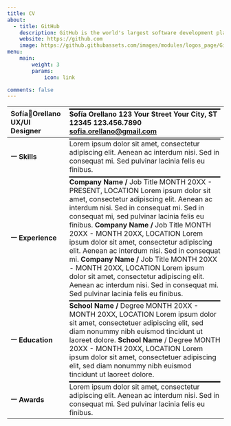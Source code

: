 ```yaml
---
title: CV
about:
  - title: GitHub
    description: GitHub is the world's largest software development platform.
    website: https://github.com
    image: https://github.githubassets.com/images/modules/logos_page/GitHub-Mark.png
menu:
    main: 
        weight: 3
        params:
            icon: link

comments: false
---
```

| SofíaOrellano UX/UI Designer | ![][image1] Sofía Orellano 123 Your Street Your City, ST 12345 123.456.7890 sofia.orellano@gmail.com |
| :---- | :---- |
| **ㅡ Skills** | ![][image2] Lorem ipsum dolor sit amet, consectetur adipiscing elit. Aenean ac interdum nisi. Sed in consequat mi. Sed pulvinar lacinia felis eu finibus. |
| **ㅡ Experience** | ![][image3] **Company Name /** Job Title MONTH 20XX \- PRESENT,  LOCATION Lorem ipsum dolor sit amet, consectetur adipiscing elit. Aenean ac interdum nisi. Sed in consequat mi. Sed in consequat mi, sed pulvinar lacinia felis eu finibus. **Company Name /** Job Title MONTH 20XX \- MONTH 20XX,  LOCATION Lorem ipsum dolor sit amet, consectetur adipiscing elit. Aenean ac interdum nisi. Sed in consequat mi.  **Company Name /** Job Title MONTH 20XX \- MONTH 20XX,  LOCATION Lorem ipsum dolor sit amet, consectetur adipiscing elit. Aenean ac interdum nisi. Sed in consequat mi. Sed pulvinar lacinia felis eu finibus.  |
| **ㅡ Education** | ![][image4] **School Name /** Degree MONTH 20XX \- MONTH 20XX,  LOCATION Lorem ipsum dolor sit amet, consectetuer adipiscing elit, sed diam nonummy nibh euismod tincidunt ut laoreet dolore. **School Name** / Degree MONTH 20XX \- MONTH 20XX,  LOCATION Lorem ipsum dolor sit amet, consectetuer adipiscing elit, sed diam nonummy nibh euismod tincidunt ut laoreet dolore. |
| **ㅡ Awards** | ![][image5] Lorem ipsum dolor sit amet, consectetur adipiscing elit. Aenean ac interdum nisi. Sed in consequat mi. Sed pulvinar lacinia felis eu finibus. |

[image1]: <data:image/png;base64,iVBORw0KGgoAAAANSUhEUgAAAaIAAAADCAYAAADRPAuQAAAAJElEQVR4Xu3IoQEAAAgDoP3/tB6wroVAIUkGAB5VAMClCgA4syuD4VfZZ5HoAAAAAElFTkSuQmCC>

[image2]: <data:image/png;base64,iVBORw0KGgoAAAANSUhEUgAAAaIAAAADCAYAAADRPAuQAAAAJElEQVR4Xu3IoQEAAAgDoP3/tB6wroVAIUkGAB5VAMClCgA4syuD4VfZZ5HoAAAAAElFTkSuQmCC>

[image3]: <data:image/png;base64,iVBORw0KGgoAAAANSUhEUgAAAaIAAAADCAYAAADRPAuQAAAAJElEQVR4Xu3IoQEAAAgDoP3/tB6wroVAIUkGAB5VAMClCgA4syuD4VfZZ5HoAAAAAElFTkSuQmCC>

[image4]: <data:image/png;base64,iVBORw0KGgoAAAANSUhEUgAAAaIAAAADCAYAAADRPAuQAAAAJElEQVR4Xu3IoQEAAAgDoP3/tB6wroVAIUkGAB5VAMClCgA4syuD4VfZZ5HoAAAAAElFTkSuQmCC>

[image5]: <data:image/png;base64,iVBORw0KGgoAAAANSUhEUgAAAaIAAAADCAYAAADRPAuQAAAAJElEQVR4Xu3IoQEAAAgDoP3/tB6wroVAIUkGAB5VAMClCgA4syuD4VfZZ5HoAAAAAElFTkSuQmCC>

<!--Coming from an industrial design background, I have a particular interest for technical aspects of projects, such as programming on different languages and different frameworks. While I enjoy participating in all stages of the design process, the design handoff is a topic that has caught my attention.

`🐋`
`🏄🏻`
`🧘🏻‍♀️`
`🌲`

## Highlights of my career

>- ***Industrial Design Studio**: Worked in an industrial design studio.*
>- ***Award-Winning Thesis**: My industrial design thesis won international awards and grants, eventually becoming a reality.*
>- ***Startup Founder**: Founded a startup based on my thesis.*
>- ***Project Development**: Designed and developed over 50 projects for the startup.*
>- ***International Speaker**: Traveled to the US, Germany, and Latin America to give talks and present the startup.*
>- ***Web Design**: Designed websites on the side.*
>- ***UX Bootcamp in Germany**: Lived in Germany during covid and completed a UX bootcamp.*
>- ***Moved to the UK**: Officially moved to the UK.*
>- ***Continued Startup Work**: Continued working on the startup, though the distance posed challenges.*
>- ***Started UX Masters**: Began a UX master’s program.*
>- ***Project Creation**: Started creating amazing projects.*
>- ***Interest in Machine Learning**: Became very interested in machine learning.*
>- ***Collaboration with Researchers**: Started collaborating with computer science researchers.*
>- ***Seeking Outstanding Projects**: Looking for outstanding projects to work on.*

To use this feature, add `links` section to frontmatter.

This page's frontmatter:

```yaml
links:
  - title: GitHub
    description: GitHub is the world's largest software development platform.
    website: https://github.com
    image: https://github.githubassets.com/images/modules/logos_page/GitHub-Mark.png
  - title: TypeScript
    description: TypeScript is a typed superset of JavaScript that compiles to plain JavaScript.
    website: https://www.typescriptlang.org
    image: ts-logo-128.jpg
```

`image` field accepts both local and external images.
